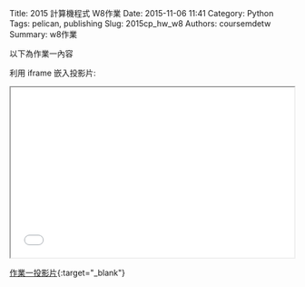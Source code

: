 Title: 2015 計算機程式 W8作業
Date: 2015-11-06 11:41
Category: Python
Tags: pelican, publishing
Slug: 2015cp_hw_w8
Authors: coursemdetw
Summary: w8作業

以下為作業一內容

利用 iframe 嵌入投影片:

<iframe src="40423143_cp_w8_p.html" width="500" height="300"></iframe>

[作業一投影片](40423143_cp_w8_p.html){:target="_blank"}

